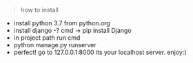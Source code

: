 > how to install
- install python 3.7 from python.org
- install django -? cmd -> pip install Django
- in project path run cmd 
- python manage.py runserver
- perfect! go to 127.0.0.1:8000 its your localhost server. enjoy:)